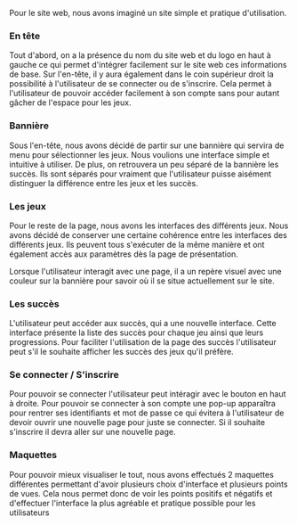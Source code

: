 Pour le site web, nous avons imaginé un site simple et pratique d'utilisation.


### En tête
Tout d'abord, on a la présence du nom du site web et du logo en haut à gauche ce qui permet d'intégrer facilement sur le site web ces informations de base. Sur l'en-tête, il y aura également dans le coin supérieur droit la possibilité à l'utilisateur de se connecter ou de s'inscrire.
Cela permet à l'utilisateur de pouvoir accéder facilement à son compte sans pour autant gâcher de l'espace pour les jeux.


### Bannière 


Sous l'en-tête, nous avons décidé de partir sur une bannière qui servira de menu pour sélectionner les jeux. Nous voulions une interface simple et intuitive à utiliser. De plus, on retrouvera un peu séparé de la bannière les succès.
Ils sont séparés pour vraiment que l'utilisateur puisse aisément distinguer la différence entre les jeux et les succès.


### Les jeux


Pour le reste de la page, nous avons les interfaces des différents jeux. Nous avons décidé de conserver une certaine cohérence entre les interfaces des différents jeux.
Ils peuvent tous s'exécuter de la même manière et ont également accès aux paramètres dès la page de présentation.


Lorsque l'utilisateur interagit avec une page, il a un repère visuel avec une couleur sur la bannière pour savoir où il se situe actuellement sur le site.


### Les succès


L'utilisateur peut accéder aux succès, qui a une nouvelle interface. Cette interface présente la liste des succès pour chaque jeu ainsi que leurs progressions. Pour faciliter l'utilisation de la page des succès l'utilisateur peut s'il le souhaite afficher les succès des jeux qu'il préfère.


### Se connecter / S'inscrire

Pour pouvoir se connecter l'utilisateur peut intéragir avec le bouton en haut à droite. Pour pouvoir se connecter à son compte une pop-up apparaîtra pour rentrer ses identifiants et mot de passe ce qui évitera à l'utilisateur de devoir ouvrir une nouvelle page pour juste se connecter.
Si il souhaite s'inscrire il devra aller sur une nouvelle page.


### Maquettes


Pour pouvoir mieux visualiser le tout, nous avons effectués 2 maquettes différentes permettant d'avoir plusieurs choix d'interface et plusieurs points de vues. Cela nous permet donc de voir les points positifs et négatifs et d'effectuer l'interface la plus agréable et pratique possible pour les utilisateurs
